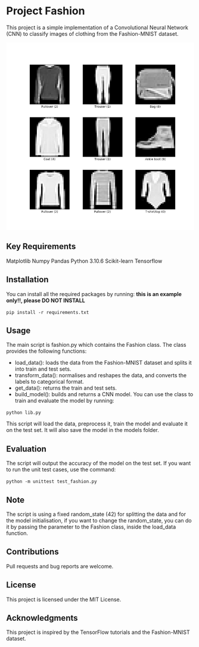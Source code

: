 # Project Fashion

This project is a simple implementation of a Convolutional Neural Network (CNN) to classify images of clothing from the Fashion-MNIST dataset.

![](fashion.png)

## Key Requirements
Matplotlib
Numpy
Pandas
Python 3.10.6
Scikit-learn
Tensorflow

## Installation
You can install all the required packages by running:
**this is an example only!!, please DO NOT INSTALL**

```pip install -r requirements.txt``` 

## Usage
The main script is fashion.py which contains the Fashion class. The class provides the following functions:

- load_data(): loads the data from the Fashion-MNIST dataset and splits it into train and test sets.
- transform_data(): normalises and reshapes the data, and converts the labels to categorical format.
- get_data(): returns the train and test sets.
- build_model(): builds and returns a CNN model.
You can use the class to train and evaluate the model by running:

```python lib.py```

This script will load the data, preprocess it, train the model and evaluate it on the test set. It will also save the model in the models folder.

## Evaluation
The script will output the accuracy of the model on the test set.
If you want to run the unit test cases, use the command:

```python -m unittest test_fashion.py```

## Note
The script is using a fixed random_state (42) for splitting the data and for the model initialisation, if you want to change the random_state, you can do it by passing the parameter to the Fashion class, inside the load_data function.

## Contributions
Pull requests and bug reports are welcome.

## License
This project is licensed under the MIT License.

## Acknowledgments
This project is inspired by the TensorFlow tutorials and the Fashion-MNIST dataset.
